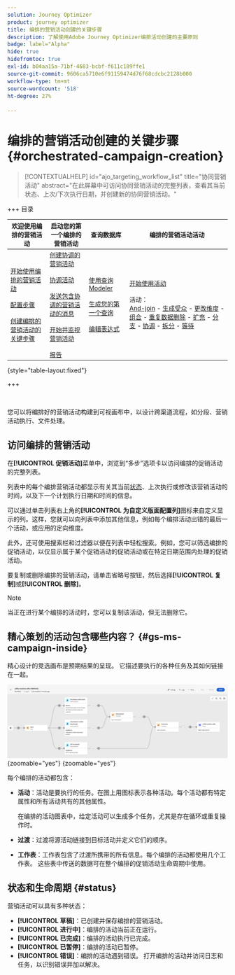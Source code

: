 ```yaml
---
solution: Journey Optimizer
product: journey optimizer
title: 编排的营销活动创建的关键步骤
description: 了解使用Adobe Journey Optimizer编排活动创建的主要原则
badge: label="Alpha"
hide: true
hidefromtoc: true
exl-id: b04aa15a-71bf-4683-bcbf-f611c189ffe1
source-git-commit: 9606ca5710e6f91159474d76f68cdcbc2128b000
workflow-type: tm+mt
source-wordcount: '518'
ht-degree: 27%

---
```



# 编排的营销活动创建的关键步骤 {#orchestrated-campaign-creation}

>[!CONTEXTUALHELP]
>id="ajo_targeting_workflow_list"
>title="协同营销活动"
>abstract="在此屏幕中可访问协同营销活动的完整列表，查看其当前状态、上次/下次执行日期，并创建新的协同营销活动。"

+++ 目录

| 欢迎使用编排的营销活动 | 启动您的第一个编排的营销活动 | 查询数据库  | 编排的营销活动活动 |
|---|---|---|---|
| [开始使用编排的营销活动](gs-orchestrated-campaigns.md)<br/><br/>[配置步骤](configuration-steps.md)<br/><br/>[创建编排的营销活动的关键步骤](gs-campaign-creation.md) | [创建协调的营销活动](create-orchestrated-campaign.md)<br/><br/>[协调活动](orchestrate-activities.md)<br/><br/>[发送包含协调的营销活动的消息](send-messages.md)<br/><br/>[开始并监视营销活动](start-monitor-campaigns.md)<br/><br/>[报告](reporting-campaigns.md) | [使用查询Modeler](orchestrated-query-modeler.md)<br/><br/>[生成您的第一个查询](build-query.md)<br/><br/>[编辑表达式](edit-expressions.md) | [开始使用活动](activities/about-activities.md)<br/><br/>活动：<br/>[And-join](activities/and-join.md) - [生成受众](activities/build-audience.md) - [更改维度](activities/change-dimension.md) - [组合](activities/combine.md) - [重复数据删除](activities/deduplication.md) - [扩充](activities/enrichment.md) - [分支](activities/fork.md) - [协调](activities/reconciliation.md) - [拆分](activities/split.md) - [等待](activities/wait.md) |

{style="table-layout:fixed"}

+++

<br/>

您可以将编排好的营销活动构建到可视画布中，以设计跨渠道流程，如分段、营销活动执行、文件处理。

## 访问编排的营销活动

在&#x200B;**[!UICONTROL 促销活动]**&#x200B;菜单中，浏览到“多步”选项卡以访问编排的促销活动的完整列表。

列表中的每个编排营销活动都显示有关其当前[状态](#status)、上次执行或修改该营销活动的时间，以及下一个计划执行日期和时间的信息。

可以通过单击列表右上角的&#x200B;**[!UICONTROL 为自定义版面配置列]**&#x200B;图标来自定义显示的列。这样，您就可以向列表中添加其他信息，例如每个编排活动出错的最后一个活动，或应用的定向维度。

此外，还可使用搜索栏和过滤器以便在列表中轻松搜索。例如，您可以筛选编排的促销活动，以仅显示属于某个促销活动的促销活动或在特定日期范围内处理的促销活动。

要复制或删除编排的营销活动，请单击省略号按钮，然后选择&#x200B;**[!UICONTROL 复制]**&#x200B;或&#x200B;**[!UICONTROL 删除]**。

>[!NOTE]
>
>当正在进行某个编排的活动时，您可以复制该活动，但无法删除它。

## 精心策划的活动包含哪些内容？ {#gs-ms-campaign-inside}

精心设计的竞选画布是预期结果的呈现。 它描述要执行的各种任务及其如何链接在一起。

![](assets/workflow-example.png){zoomable="yes"} {zoomable="yes"}

每个编排的活动都包含：

* **活动**：活动是要执行的任务。在图上用图标表示各种活动。每个活动都有特定属性和所有活动共有的其他属性。

  在编排的活动图表中，给定活动可以生成多个任务，尤其是存在循环或重复操作时。

* **过渡**：过渡将源活动链接到目标活动并定义它们的顺序。

* **工作表**：工作表包含了过渡所携带的所有信息。每个编排的活动都使用几个工作表。 这些表中传送的数据可在整个编排的促销活动生命周期中使用。

## 状态和生命周期 {#status}

营销活动可以具有多种状态：

* **[!UICONTROL 草稿]**：已创建并保存编排的营销活动。
* **[!UICONTROL 进行中]**：编排的活动当前正在运行。
* **[!UICONTROL 已完成]**：编排的活动执行已完成。
* **[!UICONTROL 已暂停]**：编排的活动已暂停。
* **[!UICONTROL 错误]**：编排的活动遇到错误。 打开编排的活动并访问日志和任务，以识别错误并加以解决。
